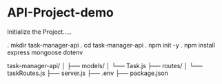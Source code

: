 # API-Project-demo
Initialize the Project.....

. mkdir task-manager-api
. cd task-manager-api
. npm init -y
. npm install express mongoose dotenv


task-manager-api/
│
├── models/
│   └── Task.js
├── routes/
│   └── taskRoutes.js
├── server.js
├── .env
├── package.json
